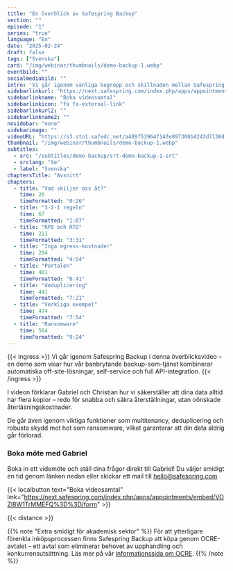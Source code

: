 ```yaml
---
title: "En överblick av Safespring Backup"
section: ""
episode: "1"
series: "true"
language: "En"
date: "2025-02-24"
draft: false
tags: ["Svenska"]
card: "/img/webinar/thumbnails/demo-backup-1.webp"
eventbild: ""
socialmediabild: ""
intro: 'Vi går igenom vanliga begrepp och skillnaden mellan Safespring Backup och andra backupsystem.'
sidebarlinkurl: "https://next.safespring.com/index.php/apps/appointments/embed/VOZl8W1TrMMEFQ%3D%3D/form"
sidebarlinkname: "Boka videosamtal"
sidebarlinkicon: "fa fa-external-link"
sidebarlinkurl2: ""
sidebarlinkname2: ""
nosidebar: "none"
sidebarimage: ""
videoURL: "https://s3.sto1.safedc.net/a489f53964f14fe897308b4243d7138d:processedvideos/demo-backup-1/master.m3u8"
thumbnail: "/img/webinar/thumbnails/demo-backup-1.webp"
subtitles:
  - src: "/subtitles/demo-backup/srt-demo-backup-1.srt"
  - srclang: "Se"
  - label: "Svenska"
chaptersTitle: "Avsnitt"
chapters:
  - title: "Vad skiljer oss åt?"
    time: 26
    timeFormatted: "0:26"
  - title: "3-2-1 regeln"
    time: 67
    timeFormatted: "1:07"
  - title: "RPO och RTO"
    time: 211
    timeFormatted: "3:31"
  - title: "Inga egress-kostnader"
    time: 294
    timeFormatted: "4:54"
  - title: "Portalen"
    time: 401
    timeFormatted: "6:41"
  - title: "deduplicering"
    time: 441
    timeFormatted: "7:21"
  - title: "Verkliga exempel"
    time: 474
    timeFormatted: "7:54"
  - title: "Ransomware"
    time: 564
    timeFormatted: "9:24"
---
```


{{< ingress >}}
Vi går igenom Safespring Backup i denna överblicksvideo – en demo som visar hur vår banbrytande backup-som-tjänst kombinerar automatiska off-site-lösningar, self-service och full API-integration. 
{{< /ingress >}}

I videon förklarar Gabriel och Christian hur vi säkerställer att dina data alltid har flera kopior – redo för snabba och säkra återställningar, utan oönskade återläsningskostnader. 

De går även igenom viktiga funktioner som multitenancy, deduplicering och robusta skydd mot hot som ransomware, vilket garanterar att din data aldrig går förlorad. 

### Boka möte med Gabriel
Boka in ett videmöte och ställ dina frågor direkt till Gabriel! Du väljer smidigt en tid genom länken nedan eller skickar ett mail till hello@safespring.com

{{< localbutton text="Boka videosamtal" link="https://next.safespring.com/index.php/apps/appointments/embed/VOZl8W1TrMMEFQ%3D%3D/form" >}}

{{< distance >}}

{{% note "Extra smidigt för akademisk sektor" %}}
För att ytterligare förenkla inköpsprocessen finns Safespring Backup att köpa genom OCRE-avtalet – ett avtal som eliminerar behovet av upphandling och konkurrensutsättning. Läs mer på vår [informationssida om OCRE](/branscher/utbildning-forskning/).
{{% /note %}}



